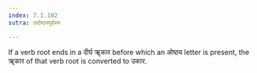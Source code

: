 ```yaml
---
index: 7.1.102
sutra: उदोष्ठ्यपूर्वस्य

---
```

If a verb root ends in a दीर्घ ॠकार before which an ओष्ठ्य letter is present, the ॠकार of that verb root is converted to उकार.

